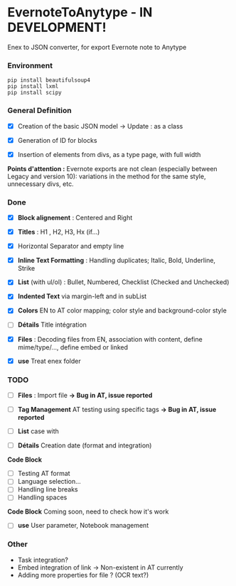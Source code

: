 # EvernoteToAnytype - IN DEVELOPMENT!
Enex to JSON converter, for export Evernote note to Anytype

### Environment
```
pip install beautifulsoup4
pip install lxml
pip install scipy
```

### General Definition
- [x] Creation of the basic JSON model -> Update : as a class
- [x] Generation of ID for blocks
- [x]  Insertion of elements from divs, as a type page, with full width


**Points d'attention :**
Evernote exports are not clean (especially between Legacy and version 10): variations in the method for the same style, unnecessary divs, etc.

### Done
- [x] **Block alignement** : Centered and Right
- [x] **Titles** : H1 , H2, H3, Hx (if...)
- [x] Horizontal Separator and empty line
- [x] **Inline Text Formatting** : Handling duplicates; Italic, Bold, Underline, Strike
- [x] **List** (with ul/ol) : Bullet, Numbered, Checklist (Checked and Unchecked)
- [x] **Indented Text** via margin-left and in subList
- [x] **Colors** EN to AT color mapping; color style and background-color style

- [ ] **Détails** Title intégration

- [x] **Files** : Decoding files from EN, association with content, define mime/type/..., define embed or linked

- [X] **use** Treat enex folder

### TODO
- [ ] **Files** : Import file **-> Bug in AT, issue reported**
- [ ] **Tag Management** AT testing using specific tags **-> Bug in AT, issue reported**

- [ ] **List** case with <en-todo checked="false" />
- [ ] **Détails** Creation date (format and integration)

**Code Block**
- [ ] Testing AT format 
- [ ] Language selection...
- [ ] Handling line breaks
- [ ] Handling spaces

**Code Block**
Coming soon, need to check how it's work

- [ ] **use** User parameter, Notebook management


### Other
- Task integration?
- Embed integration of link -> Non-existent in AT currently
- Adding more properties for file ? (OCR text?)
